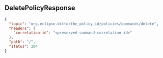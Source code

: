 ## DeletePolicyResponse

```json
{
  "topic": "org.eclipse.ditto/the_policy_id/policies/commands/delete",
  "headers": {
    "correlation-id": "<preserved-command-correlation-id>"
  },
  "path": "/",
  "status": 204
}
```
